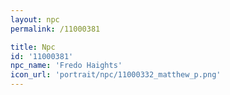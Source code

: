 ```yaml
---
layout: npc
permalink: /11000381

title: Npc
id: '11000381'
npc_name: 'Fredo Haights'
icon_url: 'portrait/npc/11000332_matthew_p.png'
---
```

